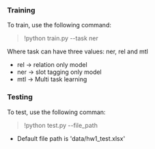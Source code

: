 ### Training

To train, use the following command: 

> !python train.py --task ner

Where task can have three values: ner, rel and mtl

* rel -> relation only model
* ner -> slot tagging only model
* mtl -> Multi task learning

### Testing

To test, use the following comman:

> !python test.py --file_path

* Default file path is 'data/hw1_test.xlsx'
